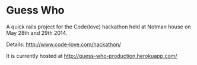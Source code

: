 # Guess Who

A quick rails project for the Code(love) hackathon held at Notman house on May 28th and 29th 2014.

Details: http://www.code-love.com/hackathon/

It is currently hosted at http://guess-who-production.herokuapp.com/
